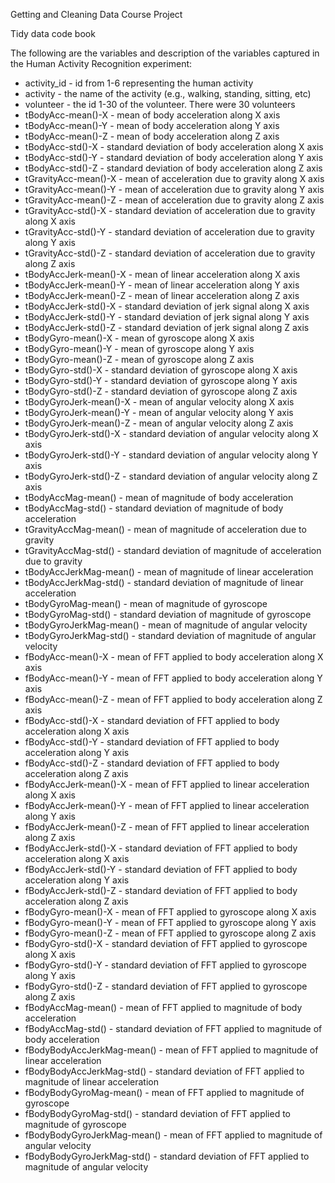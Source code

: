 Getting and Cleaning Data Course Project

Tidy data code book

The following are the variables and description of the variables captured in the Human Activity Recognition experiment:
* activity_id - id from 1-6 representing the human activity
* activity - the name of the activity (e.g., walking, standing, sitting, etc)
* volunteer - the id 1-30 of the volunteer.  There were 30 volunteers
* tBodyAcc-mean()-X - mean of body acceleration along X axis
* tBodyAcc-mean()-Y - mean of body acceleration along Y axis
* tBodyAcc-mean()-Z - mean of body acceleration along Z axis
* tBodyAcc-std()-X - standard deviation of body acceleration along X axis
* tBodyAcc-std()-Y - standard deviation of body acceleration along Y axis
* tBodyAcc-std()-Z - standard deviation of body acceleration along Z axis
* tGravityAcc-mean()-X - mean of acceleration due to gravity along X axis
* tGravityAcc-mean()-Y - mean of acceleration due to gravity along Y axis
* tGravityAcc-mean()-Z - mean of acceleration due to gravity along Z axis
* tGravityAcc-std()-X - standard deviation of acceleration due to gravity along X axis
* tGravityAcc-std()-Y - standard deviation of acceleration due to gravity along Y axis
* tGravityAcc-std()-Z - standard deviation of acceleration due to gravity along Z axis
* tBodyAccJerk-mean()-X - mean of linear acceleration along X axis
* tBodyAccJerk-mean()-Y - mean of linear acceleration along Y axis
* tBodyAccJerk-mean()-Z - mean of linear acceleration along Z axis
* tBodyAccJerk-std()-X - standard deviation of jerk signal along X axis
* tBodyAccJerk-std()-Y - standard deviation of jerk signal along Y axis
* tBodyAccJerk-std()-Z - standard deviation of jerk signal along Z axis
* tBodyGyro-mean()-X - mean of gyroscope along X axis
* tBodyGyro-mean()-Y - mean of gyroscope along Y axis
* tBodyGyro-mean()-Z - mean of gyroscope along Z axis
* tBodyGyro-std()-X - standard deviation of gyroscope along X axis
* tBodyGyro-std()-Y - standard deviation of gyroscope along Y axis
* tBodyGyro-std()-Z - standard deviation of gyroscope along Z axis
* tBodyGyroJerk-mean()-X - mean of angular velocity along X axis
* tBodyGyroJerk-mean()-Y - mean of angular velocity along Y axis
* tBodyGyroJerk-mean()-Z - mean of angular velocity along Z axis
* tBodyGyroJerk-std()-X - standard deviation of angular velocity along X axis
* tBodyGyroJerk-std()-Y - standard deviation of angular velocity along Y axis
* tBodyGyroJerk-std()-Z - standard deviation of angular velocity along Z axis
* tBodyAccMag-mean() - mean of magnitude of body acceleration
* tBodyAccMag-std() - standard deviation of magnitude of body acceleration
* tGravityAccMag-mean() - mean of magnitude of acceleration due to gravity
* tGravityAccMag-std() - standard deviation of magnitude of acceleration due to gravity
* tBodyAccJerkMag-mean() - mean of magnitude of linear acceleration
* tBodyAccJerkMag-std() - standard deviation of magnitude of linear acceleration
* tBodyGyroMag-mean() - mean of magnitude of gyroscope
* tBodyGyroMag-std() - standard deviation of magnitude of gyroscope
* tBodyGyroJerkMag-mean() - mean of magnitude of angular velocity
* tBodyGyroJerkMag-std() - standard deviation of magnitude of angular velocity
* fBodyAcc-mean()-X - mean of FFT applied to body acceleration along X axis
* fBodyAcc-mean()-Y - mean of FFT applied to body acceleration along Y axis
* fBodyAcc-mean()-Z - mean of FFT applied to body acceleration along Z axis
* fBodyAcc-std()-X - standard deviation of FFT applied to body acceleration along X axis
* fBodyAcc-std()-Y - standard deviation of FFT applied to body acceleration along Y axis
* fBodyAcc-std()-Z - standard deviation of FFT applied to body acceleration along Z axis
* fBodyAccJerk-mean()-X - mean of FFT applied to linear acceleration along X axis
* fBodyAccJerk-mean()-Y - mean of FFT applied to linear acceleration along Y axis
* fBodyAccJerk-mean()-Z - mean of FFT applied to linear acceleration along Z axis
* fBodyAccJerk-std()-X - standard deviation of FFT applied to body acceleration along X axis
* fBodyAccJerk-std()-Y - standard deviation of FFT applied to body acceleration along Y axis
* fBodyAccJerk-std()-Z - standard deviation of FFT applied to body acceleration along Z axis
* fBodyGyro-mean()-X - mean of FFT applied to gyroscope along X axis
* fBodyGyro-mean()-Y - mean of FFT applied to gyroscope along Y axis
* fBodyGyro-mean()-Z - mean of FFT applied to gyroscope along Z axis
* fBodyGyro-std()-X - standard deviation of FFT applied to gyroscope along X axis
* fBodyGyro-std()-Y - standard deviation of FFT applied to gyroscope along Y axis
* fBodyGyro-std()-Z - standard deviation of FFT applied to gyroscope along Z axis
* fBodyAccMag-mean() - mean of FFT applied to magnitude of body acceleration
* fBodyAccMag-std() - standard deviation of FFT applied to magnitude of body acceleration
* fBodyBodyAccJerkMag-mean() - mean of FFT applied to magnitude of linear acceleration
* fBodyBodyAccJerkMag-std() - standard deviation of FFT applied to magnitude of linear acceleration
* fBodyBodyGyroMag-mean() - mean of FFT applied to magnitude of gyroscope
* fBodyBodyGyroMag-std() - standard deviation of FFT applied to magnitude of gyroscope
* fBodyBodyGyroJerkMag-mean() - mean of FFT applied to magnitude of angular velocity
* fBodyBodyGyroJerkMag-std() - standard deviation of FFT applied to magnitude of angular velocity


